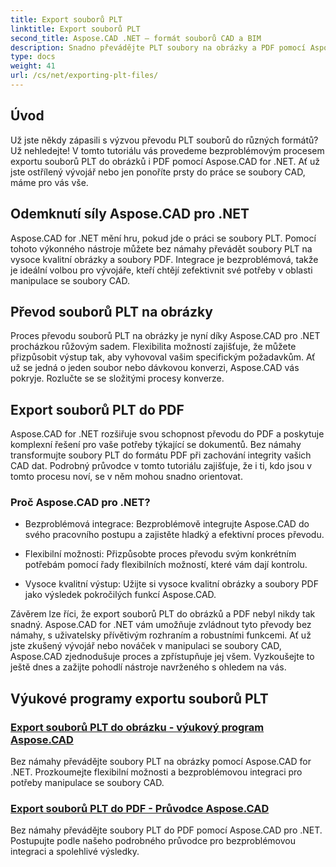 ```yaml
---
title: Export souborů PLT
linktitle: Export souborů PLT
second_title: Aspose.CAD .NET – formát souborů CAD a BIM
description: Snadno převádějte PLT soubory na obrázky a PDF pomocí Aspose.CAD pro .NET. Prozkoumejte bezproblémovou integraci a flexibilní možnosti pro manipulaci se soubory CAD.
type: docs
weight: 41
url: /cs/net/exporting-plt-files/
---
```


## Úvod

Už jste někdy zápasili s výzvou převodu PLT souborů do různých formátů? Už nehledejte! V tomto tutoriálu vás provedeme bezproblémovým procesem exportu souborů PLT do obrázků i PDF pomocí Aspose.CAD for .NET. Ať už jste ostřílený vývojář nebo jen ponoříte prsty do práce se soubory CAD, máme pro vás vše.

## Odemknutí síly Aspose.CAD pro .NET

Aspose.CAD for .NET mění hru, pokud jde o práci se soubory PLT. Pomocí tohoto výkonného nástroje můžete bez námahy převádět soubory PLT na vysoce kvalitní obrázky a soubory PDF. Integrace je bezproblémová, takže je ideální volbou pro vývojáře, kteří chtějí zefektivnit své potřeby v oblasti manipulace se soubory CAD.

## Převod souborů PLT na obrázky

Proces převodu souborů PLT na obrázky je nyní díky Aspose.CAD pro .NET procházkou růžovým sadem. Flexibilita možností zajišťuje, že můžete přizpůsobit výstup tak, aby vyhovoval vašim specifickým požadavkům. Ať už se jedná o jeden soubor nebo dávkovou konverzi, Aspose.CAD vás pokryje. Rozlučte se se složitými procesy konverze.

## Export souborů PLT do PDF

Aspose.CAD for .NET rozšiřuje svou schopnost převodu do PDF a poskytuje komplexní řešení pro vaše potřeby týkající se dokumentů. Bez námahy transformujte soubory PLT do formátu PDF při zachování integrity vašich CAD dat. Podrobný průvodce v tomto tutoriálu zajišťuje, že i ti, kdo jsou v tomto procesu noví, se v něm mohou snadno orientovat.

### Proč Aspose.CAD pro .NET?

- Bezproblémová integrace: Bezproblémově integrujte Aspose.CAD do svého pracovního postupu a zajistěte hladký a efektivní proces převodu.
  
- Flexibilní možnosti: Přizpůsobte proces převodu svým konkrétním potřebám pomocí řady flexibilních možností, které vám dají kontrolu.

- Vysoce kvalitní výstup: Užijte si vysoce kvalitní obrázky a soubory PDF jako výsledek pokročilých funkcí Aspose.CAD.

Závěrem lze říci, že export souborů PLT do obrázků a PDF nebyl nikdy tak snadný. Aspose.CAD for .NET vám umožňuje zvládnout tyto převody bez námahy, s uživatelsky přívětivým rozhraním a robustními funkcemi. Ať už jste zkušený vývojář nebo nováček v manipulaci se soubory CAD, Aspose.CAD zjednodušuje proces a zpřístupňuje jej všem. Vyzkoušejte to ještě dnes a zažijte pohodlí nástroje navrženého s ohledem na vás.
## Výukové programy exportu souborů PLT
### [Export souborů PLT do obrázku - výukový program Aspose.CAD](./exporting-plt-files-to-image/)
Bez námahy převádějte soubory PLT na obrázky pomocí Aspose.CAD for .NET. Prozkoumejte flexibilní možnosti a bezproblémovou integraci pro potřeby manipulace se soubory CAD.
### [Export souborů PLT do PDF - Průvodce Aspose.CAD](./exporting-plt-files-to-pdf/)
Bez námahy převádějte soubory PLT do PDF pomocí Aspose.CAD pro .NET. Postupujte podle našeho podrobného průvodce pro bezproblémovou integraci a spolehlivé výsledky.